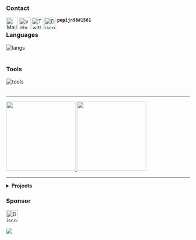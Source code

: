 [email]: mailto://pepijn@vdbroek.dev
[website]: https://vdbroek.dev/
[twitter]: https://twitter.com/vdbroek98
[discord]: https://discord.com/users/964236379817136230
[sponsor]: https://github.com/sponsors/Pepijn98

### Contact

[<img align="left" alt="Mail" width="32px" src="https://b.catgirlsare.sexy/ChTuC9ENNEZn.svg" />][email]
[<img align="left" alt="vdbroek.dev" width="32px" src="https://b.catgirlsare.sexy/xAulEh1jUpro.svg" />][website]
[<img align="left" alt="Twitter" width="32px" src="https://skillicons.dev/icons?i=twitter" />][twitter]
[<img align="left" alt="Discord" width="32px" src="https://skillicons.dev/icons?i=discord" />][discord] **`pepijn98#1561`**

### Languages

<a href="https://vdbroek.dev">
    <img align="left" title="Languages" alt="langs" src="https://skillicons.dev/icons?i=kotlin,ts,js,nodejs,html,css,cs,dotnet,sass" />
</a>

<br />
<br />

### Tools

<a href="https://vdbroek.dev">
    <img align="left" title="Tools" alt="tools" src="https://skillicons.dev/icons?i=vscode,visualstudio,idea,androidstudio,git,mongodb,vue,nuxtjs,nginx,express,ktor,bots" />
</a>

<br />
<br />

---

<a href="https://vdbroek.dev" target="_blank">
    <img height="190px" src="https://github-readme-stats.vercel.app/api?username=Pepijn98&count_private=true&include_all_commits=true&show_icons=true&hide_border=true&theme=nord">
</a>
<a href="https://vdbroek.dev" target="_blank">
    <img height="190px" src="https://github-readme-stats.vercel.app/api/top-langs?username=Pepijn98&langs_count=10&hide=html,css&card_width=495&layout=compact&hide_border=true&theme=nord">
</a>

---

<details>
    <summary>
        <b>Projects</b>
    </summary>
    
  <br />

  <div style="display: flex; flex-direction: row;">
      <a style="padding-right: 10px;" href="https://github.com/Pepijn98/Lilith">
          <img src="https://github-readme-stats.vercel.app/api/pin/?username=Pepijn98&repo=Lilith&show_owner=true&theme=nord&hide_border=true" />
      </a>
      <a href="https://github.com/Pepijn98/Kyra">
          <img src="https://github-readme-stats.vercel.app/api/pin/?username=Pepijn98&repo=Kyra&show_owner=true&theme=nord&hide_border=true" />
      </a>
  </div>

  <div style="display: flex; flex-direction: row;">
      <a style="padding-right: 10px;" href="https://github.com/Pepijn98/Nekos">
          <img src="https://github-readme-stats.vercel.app/api/pin/?username=Pepijn98&repo=Nekos&show_owner=true&theme=nord&hide_border=true" />
      </a>
      <a href="https://github.com/orlandos-nl/NioDNS">
          <img src="https://github-readme-stats.vercel.app/api/pin/?username=orlandos-nl&repo=NioDNS&show_owner=true&theme=nord&hide_border=true" />
      </a>
  </div>

  <div style="display: flex; flex-direction: row;">
      <a style="padding-right: 10px;" href="https://github.com/future-id/mdr-cli">
          <img src="https://github-readme-stats.vercel.app/api/pin/?username=future-id&repo=mdr-cli&show_owner=true&theme=nord&hide_border=true" />
      </a>
      <a href="https://github.com/Pepijn98/Kitsu">
          <img src="https://github-readme-stats.vercel.app/api/pin/?username=Pepijn98&repo=Kitsu&show_owner=true&theme=nord&hide_border=true" />
      </a>
  </div>

  <div style="display: flex; flex-direction: row;">
      <a style="padding-right: 10px;" href="https://github.com/Pepijn98/CustomRPC">
          <img src="https://github-readme-stats.vercel.app/api/pin/?username=Pepijn98&show_owner=true&repo=CustomRPC&theme=nord&hide_border=true" />
      </a>
      <a href="https://github.com/Pepijn98/vscode-commit-reminder">
          <img src="https://github-readme-stats.vercel.app/api/pin/?username=Pepijn98&repo=vscode-commit-reminder&show_owner=true&theme=nord&hide_border=true" />
      </a>
  </div>

</details>

### Sponsor
[<img align="left" title="Sponsor" alt="Discord" width="32px" src="https://api.iconify.design/simple-icons:githubsponsors.svg?color=%23c96198&height=26" />][sponsor]

<br /><br />

![](https://komarev.com/ghpvc/?username=Pepijn98&color=blueviolet&label=views)